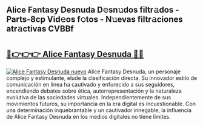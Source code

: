 ## Alice Fantasy Desnuda D𝚎sn𝚞dos filtr𝚊dos - Parts-8cp Vid𝚎os f𝚘tos - N𝚞evas filtr𝚊ciones atr𝚊ctivas CVBBf

# <h2><a href="http://mb6uhb.tromn.icu/?c=Alice+Fantasy+Desnuda">🔗👉👉👉 Alice Fantasy Desnuda 🔗🔗</a></h2>

[![Alice Fantasy Desnuda nuevo](https://i.imgur.com/pEAQMta.gif)](http://mb6uhb.tromn.icu/?c=Alice+Fantasy+Desnuda)
Alice Fantasy Desnuda, un personaje complejo y estimulante, elude la clasificación directa. Su innovador estilo de comunicación en línea ha cautivado y enfurecido a sus seguidores, encendiendo debates sobre ética, autorrepresentación y la naturaleza evolutiva de las sociedades virtuales. Independientemente de sus movimientos futuros, su importancia en la era digital es incuestionable. Con una determinación inquebrantable y un cautivador innegable, la influencia de Alice Fantasy Desnuda en los medios digitales no tiene límites.
